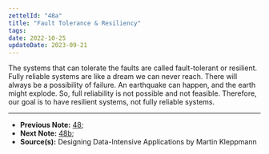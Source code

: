 ```yaml
---
zettelId: "48a"
title: "Fault Tolerance & Resiliency"
tags:
date: 2022-10-25
updateDate: 2023-09-21
---
```


The systems that can tolerate the faults are called fault-tolerant or resilient. Fully reliable systems are like a dream we can never reach. There will always be a possibility of failure. An earthquake can happen, and the earth might explode. So, full reliability is not possible and not feasible. Therefore, our goal is to have resilient systems, not fully reliable systems.

---

- **Previous Note:** [48](/notes/48/);
- **Next Note:** [48b](/notes/48b/);
- **Source(s):** Designing Data-Intensive Applications by Martin Kleppmann
